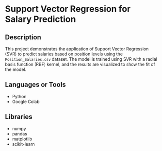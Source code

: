 # Support Vector Regression for Salary Prediction

## Description
This project demonstrates the application of Support Vector Regression (SVR) to predict salaries based on position levels using the `Position_Salaries.csv` dataset. The model is trained using SVR with a radial basis function (RBF) kernel, and the results are visualized to show the fit of the model.

## Languages or Tools
- Python
- Google Colab

## Libraries
- numpy
- pandas
- matplotlib
- scikit-learn
